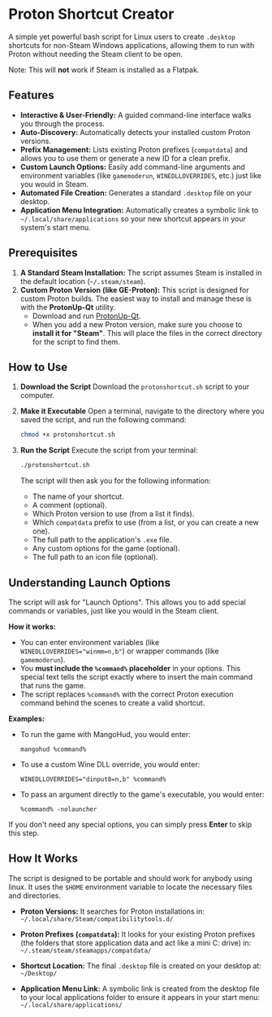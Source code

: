 # Proton Shortcut Creator

A simple yet powerful bash script for Linux users to create `.desktop` shortcuts for non-Steam Windows applications, allowing them to run with Proton without needing the Steam client to be open.

Note: This will **not** work if Steam is installed as a Flatpak.

## Features

  - **Interactive & User-Friendly:** A guided command-line interface walks you through the process.
  - **Auto-Discovery:** Automatically detects your installed custom Proton versions.
  - **Prefix Management:** Lists existing Proton prefixes (`compatdata`) and allows you to use them or generate a new ID for a clean prefix.
  - **Custom Launch Options:** Easily add command-line arguments and environment variables (like `gamemoderun`, `WINEDLLOVERRIDES`, etc.) just like you would in Steam.
  - **Automated File Creation:** Generates a standard `.desktop` file on your desktop.
  - **Application Menu Integration:** Automatically creates a symbolic link to `~/.local/share/applications` so your new shortcut appears in your system's start menu.

## Prerequisites

1.  **A Standard Steam Installation:** The script assumes Steam is installed in the default location (`~/.steam/steam`).
2.  **Custom Proton Version (like GE-Proton):** This script is designed for custom Proton builds. The easiest way to install and manage these is with the **ProtonUp-Qt** utility.
      - Download and run [ProtonUp-Qt](https://github.com/DavidoTek/ProtonUp-Qt).
      - When you add a new Proton version, make sure you choose to **install it for "Steam"**. This will place the files in the correct directory for the script to find them.

## How to Use

1.  **Download the Script**
    Download the `protonshortcut.sh` script to your computer.

2.  **Make it Executable**
    Open a terminal, navigate to the directory where you saved the script, and run the following command:

    ```bash
    chmod +x protonshortcut.sh
    ```

3.  **Run the Script**
    Execute the script from your terminal:

    ```bash
    ./protonshortcut.sh
    ```

    The script will then ask you for the following information:

      - The name of your shortcut.
      - A comment (optional).
      - Which Proton version to use (from a list it finds).
      - Which `compatdata` prefix to use (from a list, or you can create a new one).
      - The full path to the application's `.exe` file.
      - Any custom options for the game (optional).
      - The full path to an icon file (optional).

## Understanding Launch Options

The script will ask for "Launch Options". This allows you to add special commands or variables, just like you would in the Steam client.

**How it works:**

  - You can enter environment variables (like `WINEDLLOVERRIDES="winmm=n,b"`) or wrapper commands (like `gamemoderun`).
  - You **must include the `%command%` placeholder** in your options. This special text tells the script exactly where to insert the main command that runs the game.
  - The script replaces `%command%` with the correct Proton execution command behind the scenes to create a valid shortcut.

**Examples:**

  - To run the game with MangoHud, you would enter:

    ```
    mangohud %command%
    ```

  - To use a custom Wine DLL override, you would enter:

    ```
    WINEDLLOVERRIDES="dinput8=n,b" %command%
    ```

  - To pass an argument directly to the game's executable, you would enter:

    ```
    %command% -nolauncher
    ```

If you don't need any special options, you can simply press **Enter** to skip this step.

## How It Works

The script is designed to be portable and should work for anybody using linux. It uses the `$HOME` environment variable to locate the necessary files and directories.

  - **Proton Versions:** It searches for Proton installations in:
    `~/.local/share/Steam/compatibilitytools.d/`

  - **Proton Prefixes (`compatdata`):** It looks for your existing Proton prefixes (the folders that store application data and act like a mini C: drive) in:
    `~/.steam/steam/steamapps/compatdata/`

  - **Shortcut Location:** The final `.desktop` file is created on your desktop at:
    `~/Desktop/`

  - **Application Menu Link:** A symbolic link is created from the desktop file to your local applications folder to ensure it appears in your start menu:
    `~/.local/share/applications/`
